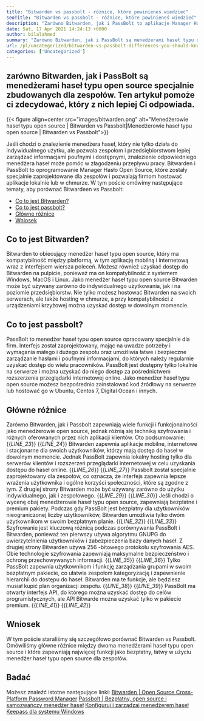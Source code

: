```yaml
---
title: "Bitwarden vs passbolt - różnice, które powinieneś wiedzieć" 
seoTitle: "Bitwarden vs passbolt - różnice, które powinieneś wiedzieć" 
description: "Zarówno Bitwarden, jak i PassBolt to aplikacje Manager Hasło open source zbudowane dla zespołów. Ten artykuł pomoże ci zdecydować, który z nich lepiej Ci odpowiada." 
date: Sat, 17 Apr 2021 14:24:13 +0000
author: bilalahmed
summary: "Zarówno Bitwarden, jak i PassBolt są menedżerami haseł typu open source, specjalnie zbudowanym dla zespołów. Ten artykuł pomoże ci zdecydować, który z nich lepiej Ci odpowiada." 
url: /pl/uncategorized/bitwarden-vs-passbolt-differences-you-should-know/
categories: ['Uncategorized']
---
```


## zarówno Bitwarden, jak i PassBolt są menedżerami haseł typu open source specjalnie zbudowanych dla zespołów. Ten artykuł pomoże ci zdecydować, który z nich lepiej Ci odpowiada.

{{< figure align=center src="images/bitwarden.png" alt="Menedżerowie haseł typu open source | Bitwarden vs Passbolt|Menedżerowie haseł typu open source | Bitwarden vs Passbolt">}}

Jeśli chodzi o znalezienie menedżera haseł, który nie tylko działa do indywidualnego użytku, ale pozwala zespołom i przedsiębiorstwom lepiej zarządzać informacjami poufnymi i dostępnymi, znalezienie odpowiedniego menedżera haseł może pomóc w złagodzeniu przepływu pracy. Bitwarden i PassBolt to oprogramowanie Manager Hasło Open Source, które zostały specjalnie zaprojektowane dla zespołów i pozwalają firmom hostować aplikacje lokalnie lub w chmurze. W tym poście omówimy następujące tematy, aby porównać Bitwardeen vs Passbolt:
  * [Co to jest Bitwarden?][1]
  * [Co to jest passbolt?][2]
  * [Główne różnice][3]
  * [Wniosek][4]

## **Co to jest Bitwarden?** 
Bitwarden to obiecujący menedżer haseł typu open source, który ma kompatybilność między platformą, w tym aplikację mobilną i internetową wraz z interfejsem wiersza poleceń. Możesz również uzyskać dostęp do Bitwarden na pulpicie, ponieważ ma on kompatybilność z systemem Windows, MacOS i Linux. Jako menedżer haseł typu open source Bitwarden może być używany zarówno do indywidualnego użytkowania, jak i na poziomie przedsiębiorstw. Nie tylko możesz hostować Bitwarden na swoich serwerach, ale także hosting w chmurze, a przy kompatybilności z urządzeniami krzyżowej można uzyskać dostęp w dowolnym momencie.

## **Co to jest passbolt?** 
PassBolt to menedżer haseł typu open source opracowany specjalnie dla firm. Interfejs został zaprojektowany, mając na uwadze potrzeby i wymagania małego i dużego zespołu oraz umożliwia łatwe i bezpieczne zarządzanie hasłami i poufnymi informacjami, do których należy regularnie uzyskać dostęp do wielu pracowników. PassBolt jest dostępny tylko lokalnie na serwerze i można uzyskać do niego dostęp za pośrednictwem rozszerzenia przeglądarki internetowej online. Jako menedżer haseł typu open source możesz bezpośrednio zainstalować kod źródłowy na serwerze lub hostować go w Ubuntu, Centos 7, Digital Ocean i innych.

## **Główne różnice** 
Zarówno Bitwarden, jak i Passbolt zapewniają wiele funkcji i funkcjonalności jako menedżerowie open source, jednak różnią się techniką szyfrowania i różnych oferowanych przez nich aplikacji klientów. Oto podsumowanie:
{{_LINE_23_}}
{{_LINE_24_}}
    Bitwarden zapewnia aplikacje mobilne, internetowe i stacjonarne dla swoich użytkowników, którzy mają dostęp do haseł w dowolnym momencie. Jednak PassBolt zapewnia lokalny hosting tylko dla serwerów klientów i rozszerzeń przeglądarki internetowej w celu uzyskania dostępu do haseł online.
{{_LINE_26_}}
{{_LINE_27_}}
    Passbolt został specjalnie zaprojektowany dla zespołów, co oznacza, że ​​interfejs zapewnia lepsze wrażenia użytkownika i ogólne korzyści społeczności, które są zgodne z tym. Z drugiej strony Bitwarden może być używany zarówno do użytku indywidualnego, jak i zespołowego.
{{_LINE_29_}}
{{_LINE_30_}}
    Jeśli chodzi o wycenę obaj menedżerowie haseł typu open source, zapewniają bezpłatne i premium pakiety. Podczas gdy PassBolt jest bezpłatny dla użytkowników nieograniczonej liczby użytkowników, Bitwarden umożliwia tylko dwóm użytkownikom w swoim bezpłatnym planie.
{{_LINE_32_}}
{{_LINE_33_}}
    Szyfrowanie jest kluczową różnicą podczas porównywania PassBolt i Bitwarden, ponieważ ten pierwszy używa algorytmu GNUPG do uwierzytelnienia użytkowników i zabezpieczenia bazy danych haseł. Z drugiej strony Bitwarden używa 256 -bitowego protokołu szyfrowania AES. Obie technologie szyfrowania zapewniają maksymalne bezpieczeństwo i ochronę przechowywanych informacji.
{{_LINE_35_}}
{{_LINE_36_}}
    Tylko PassBolt zapewnia użytkownikom i funkcję zarządzania grupami w swoim bezpłatnym pakiecie, co ułatwia zespołom kategoryzację i zapewnienie hierarchii do dostępu do haseł. Bitwarden ma te funkcje, ale będziesz musiał kupić plan organizacji zespołu.
{{_LINE_38_}}
{{_LINE_39_}}
    PassBolt ma otwarty interfejs API, do którego można uzyskać dostęp do celów programistycznych, ale API Bitwarde można uzyskać tylko w pakiecie premium.
{{_LINE_41_}}
{{_LINE_42_}}

## **Wniosek**
W tym poście staraliśmy się szczegółowo porównać Bitwarden vs Passbolt. Omówiliśmy główne różnice między dwoma menedżerami haseł typu open source i które zapewniają najwięcej funkcji jako bezpłatny, łatwy w użyciu menedżer haseł typu open source dla zespołów.

## Badać
Możesz znaleźć istotne następujące linki:
[Bitwarden | Open Source Cross-Platform Password Manager][5]
[Passbolt | Bezpłatny, open source i samozwańczy menedżer haseł][6]
[Konfiguruj i zarządzaj menedżerem haseł Keepass dla systemu Windows][7]

  
[1]: #bitwarden
[2]: #passbolt
[3]: #differences
[4]: #conclusion
[5]: https://products.containerize.com/password-management/bitwarden
[6]: https://products.containerize.com/password-management/passbolt
[7]: https://blog.containerize.com/password-management/setup-manage-keepass-password-manager-for-windows/
